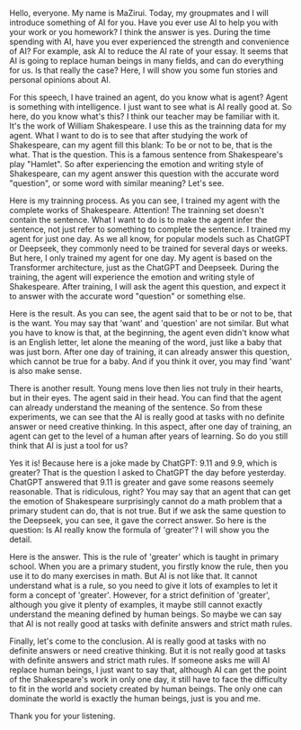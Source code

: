 Hello, everyone. My name is MaZirui. Today, my groupmates and I will introduce something of AI for you. Have you ever use AI to help you with your work or you homework? I think the answer is yes. During the time spending with AI, have you ever experienced the strength and convenience of AI? For example, ask AI to reduce the AI rate of your essay. It seems that AI is going to replace human beings in many fields, and can do everything for us. Is that really the case? Here, I will show you some fun stories and personal opinions about AI.

For this speech, I have trained an agent, do you know what is agent? Agent is something with intelligence. I just want to see what is AI really good at. So here, do you know what's this? I think our teacher may be familiar with it. It's the work of William Shakespeare. I use this as the trainning data for my agent. What I want to do is to see that after studying the work of Shakespeare, can my agent fill this blank: To be or not to be, that is the what. That is the question. This is a famous sentence from Shakespeare's play "Hamlet". So after experiencing the emotion and writing style of Shakespeare, can my agent answer this question with the accurate word "question", or some word with similar meaning? Let's see.

Here is my trainning process. As you can see, I trained my agent with the complete works of Shakespeare. Attention! The trainning set doesn't contain the sentence. What I want to do is to make the agent infer the sentence, not just refer to something to complete the sentence. I trained my agent for just one day. As we all know, for popular models such as ChatGPT or Deepseek, they commonly need to be trained for several days or weeks. But here, I only trained my agent for one day. My agent is based on the Transformer architecture, just as the ChatGPT and Deepseek. During the training, the agent will experience the emotion and writing style of Shakespeare. After training, I will ask the agent this question, and expect it to answer with the accurate word "question" or something else.

Here is the result. As you can see, the agent said that to be or not to be, that is the want. You may say that 'want' and 'question' are not similar. But what you have to know is that, at the beginning, the agent even didn't know what is an English letter, let alone the meaning of the word, just like a baby that was just born. After one day of training, it can already answer this question, which cannot be true for a baby. And if you think it over, you may find 'want' is also make sense.

There is another result. Young mens love then lies not truly in their hearts, but in their eyes. The agent said in their head. You can find that the agent can already understand the meaning of the sentence. So from these experiments, we can see that the AI is really good at tasks with no definite answer or need creative thinking. In this aspect, after one day of training, an agent can get to the level of a human after years of learning. So do you still think that AI is just a tool for us? 

Yes it is! Because here is a joke made by ChatGPT: 9.11 and 9.9, which is greater? That is the question I asked to ChatGPT the day before yesterday. ChatGPT answered that 9.11 is greater and gave some reasons seemely reasonable. That is ridiculous, right? You may say that an agent that can get the emotion of Shakespeare surprisingly cannot do a math problem that a primary student can do, that is not true. But if we ask the same question to the Deepseek, you can see, it gave the correct answer. So here is the question: Is AI really know the formula of 'greater'? I will show you the detail.

Here is the answer. This is the rule of 'greater' which is taught in primary school. When you are a primary student, you firstly know the rule, then you use it to do many exercises in math. But AI is not like that. It cannot understand what is a rule, so you need to give it lots of examples to let it form a concept of 'greater'. However, for a strict definition of 'greater', although you give it plenty of examples, it maybe still cannot exactly understand the meaning defined by human beings. So maybe we can say that AI is not really good at tasks with definite answers and strict math rules.

Finally, let's come to the conclusion. AI is really good at tasks with no definite answers or need creative thinking. But it is not really good at tasks with definite answers and strict math rules. If someone asks me will AI replace human beings, I just want to say that, although AI can get the point of the Shakespeare's work in only one day, it still have to face the difficulty to fit in the world and society created by human beings. The only one can dominate the world is exactly the human beings, just is you and me.

Thank you for your listening.
